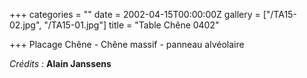 +++
categories = ""
date = 2002-04-15T00:00:00Z
gallery = ["/TA15-02.jpg", "/TA15-01.jpg"]
title = "Table Chêne 0402"

+++
Placage Chêne - Chêne massif - panneau alvéolaire

_Crédits :_ **Alain Janssens**